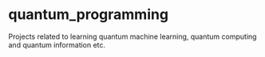 # quantum_programming
Projects related to learning quantum machine learning, quantum computing and quantum information etc.
